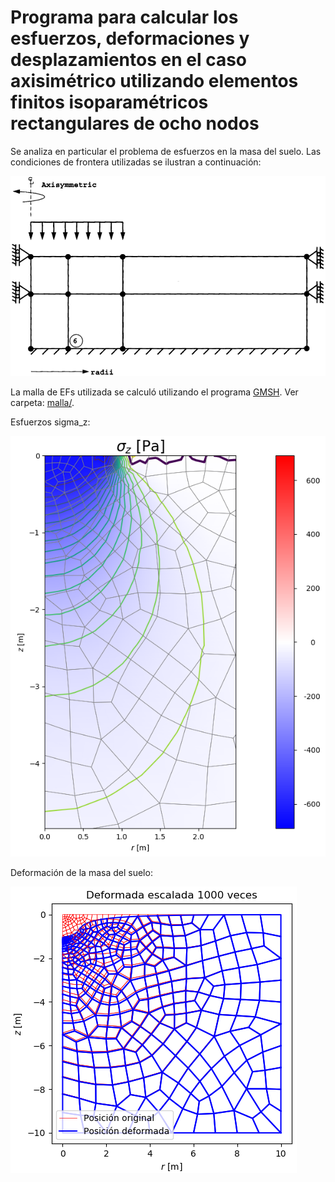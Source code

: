 # Programa para calcular los esfuerzos, deformaciones y desplazamientos en el caso axisimétrico utilizando elementos finitos isoparamétricos rectangulares de ocho nodos

Se analiza en particular el problema de esfuerzos en la masa del suelo. Las condiciones de frontera utilizadas se ilustran a continuación:

![figs/condiciones_apoyo_boussinesq.png](figs/condiciones_apoyo_boussinesq.png)

La malla de EFs utilizada se calculó utilizando el programa [GMSH](http://gmsh.info/). Ver carpeta: [malla/](malla/).

Esfuerzos sigma_z:

![figs/sz.png](figs/sz.png)

Deformación de la masa del suelo:

![figs/uv.png](figs/uv.png)